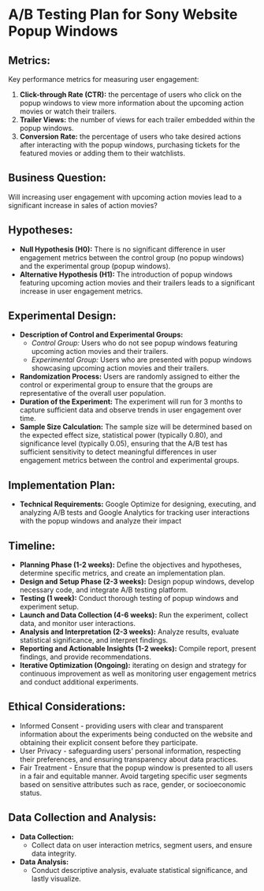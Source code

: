 # A/B Testing Plan for Sony Website Popup Windows

## Metrics:
Key performance metrics for measuring user engagement:
1. **Click-through Rate (CTR):** the percentage of users who click on the popup windows to view more information about the upcoming action movies or watch their trailers.
2. **Trailer Views:** the number of views for each trailer embedded within the popup windows.
3. **Conversion Rate:** the percentage of users who take desired actions after interacting with the popup windows, purchasing tickets for the featured movies or adding them to their watchlists.

## Business Question:
Will increasing user engagement with upcoming action movies lead to a significant increase in sales of action movies?

## Hypotheses:
- **Null Hypothesis (H0):** There is no significant difference in user engagement metrics between the control group (no popup windows) and the experimental group (popup windows).
- **Alternative Hypothesis (H1):** The introduction of popup windows featuring upcoming action movies and their trailers leads to a significant increase in user engagement metrics.

## Experimental Design:
- **Description of Control and Experimental Groups:**
  - *Control Group:* Users who do not see popup windows featuring upcoming action movies and their trailers.
  - *Experimental Group:* Users who are presented with popup windows showcasing upcoming action movies and their trailers.
- **Randomization Process:** Users are randomly assigned to either the control or experimental group to ensure that the groups are representative of the overall user population.
- **Duration of the Experiment:** The experiment will run for 3 months to capture sufficient data and observe trends in user engagement over time.
- **Sample Size Calculation:**  The sample size will be determined based on the expected effect size, statistical power (typically 0.80), and significance level (typically 0.05), ensuring that the A/B test has sufficient sensitivity to detect meaningful differences in user engagement metrics between the control and experimental groups.

## Implementation Plan:
- **Technical Requirements:** Google Optimize for designing, executing, and analyzing A/B tests and Google Analytics for tracking user interactions with the popup windows and analyze their impact 

## Timeline: 
- **Planning Phase (1-2 weeks):** Define the objectives and hypotheses, determine specific metrics, and create an implementation plan.
- **Design and Setup Phase (2-3 weeks):** Design popup windows, develop necessary code, and integrate A/B testing platform.
- **Testing (1 week):** Conduct thorough testing of popup windows and experiment setup.
- **Launch and Data Collection (4-6 weeks):** Run the experiment, collect data, and monitor user interactions.
- **Analysis and Interpretation (2-3 weeks):** Analyze results, evaluate statistical significance, and interpret findings.
- **Reporting and Actionable Insights (1-2 weeks):** Compile report, present findings, and provide recommendations.
- **Iterative Optimization (Ongoing):** iterating on design and strategy for continuous improvement as well as monitoring user engagement metrics and conduct additional experiments.

## Ethical Considerations:
- Informed Consent - providing users with clear and transparent information about the experiments being conducted on the website and obtaining their explicit consent before they participate.
- User Privacy - safeguarding users' personal information, respecting their preferences, and ensuring transparency about data practices.
- Fair Treatment - Ensure that the popup window is presented to all users in a fair and equitable manner. Avoid targeting specific user segments based on sensitive attributes such as race, gender, or socioeconomic status.


## Data Collection and Analysis:
- **Data Collection:** 
  - Collect data on user interaction metrics, segment users, and ensure data integrity.
- **Data Analysis:** 
  - Conduct descriptive analysis, evaluate statistical significance, and lastly visualize.
